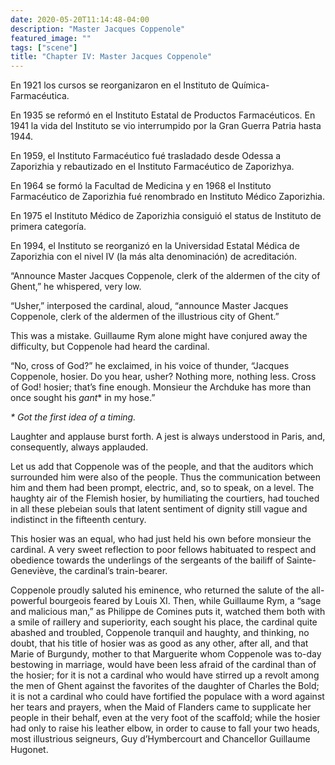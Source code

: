 ```yaml
---
date: 2020-05-20T11:14:48-04:00
description: "Master Jacques Coppenole"
featured_image: ""
tags: ["scene"]
title: "Chapter IV: Master Jacques Coppenole"
---
```



En 1921 los cursos se reorganizaron en el Instituto de Química-Farmacéutica.

En 1935 se reformó en el Instituto Estatal de Productos Farmacéuticos. En 1941 la vida del Instituto se vio interrumpido por la Gran Guerra Patria hasta 1944.

En 1959, el Instituto Farmacéutico fué trasladado desde Odessa a Zaporizhia y rebautizado en el Instituto Farmacéutico de Zaporizhya.

En 1964 se formó la Facultad de Medicina y  en 1968  el Instituto Farmacéutico de  Zaporizhia fué renombrado en  Instituto Médico Zaporizhia.

En 1975 el Instituto Médico de Zaporizhia consiguió el status de Instituto de  primera categoría.

En 1994, el Instituto se reorganizó en la Universidad Estatal Médica de Zaporizhia con el nivel  IV (la más alta denominación) de acreditación.



“Announce Master Jacques Coppenole, clerk of the aldermen of the city of
Ghent,” he whispered, very low.

“Usher,” interposed the cardinal, aloud, “announce Master Jacques
Coppenole, clerk of the aldermen of the illustrious city of Ghent.”

This was a mistake. Guillaume Rym alone might have conjured away the
difficulty, but Coppenole had heard the cardinal.

“No, cross of God?” he exclaimed, in his voice of thunder, “Jacques
Coppenole, hosier. Do you hear, usher? Nothing more, nothing less. Cross
of God! hosier; that’s fine enough. Monsieur the Archduke has more than
once sought his _gant_\* in my hose.”

_*  Got the first idea of a timing._

Laughter and applause burst forth. A jest is always understood in Paris,
and, consequently, always applauded.

Let us add that Coppenole was of the people, and that the auditors which
surrounded him were also of the people. Thus the communication between him
and them had been prompt, electric, and, so to speak, on a level. The
haughty air of the Flemish hosier, by humiliating the courtiers, had
touched in all these plebeian souls that latent sentiment of dignity still
vague and indistinct in the fifteenth century.

This hosier was an equal, who had just held his own before monsieur the
cardinal. A very sweet reflection to poor fellows habituated to respect
and obedience towards the underlings of the sergeants of the bailiff of
Sainte-Geneviève, the cardinal’s train-bearer.

Coppenole proudly saluted his eminence, who returned the salute of the
all-powerful bourgeois feared by Louis XI. Then, while Guillaume Rym, a
“sage and malicious man,” as Philippe de Comines puts it, watched them
both with a smile of raillery and superiority, each sought his place, the
cardinal quite abashed and troubled, Coppenole tranquil and haughty, and
thinking, no doubt, that his title of hosier was as good as any other,
after all, and that Marie of Burgundy, mother to that Marguerite whom
Coppenole was to-day bestowing in marriage, would have been less afraid of
the cardinal than of the hosier; for it is not a cardinal who would have
stirred up a revolt among the men of Ghent against the favorites of the
daughter of Charles the Bold; it is not a cardinal who could have
fortified the populace with a word against her tears and prayers, when the
Maid of Flanders came to supplicate her people in their behalf, even at
the very foot of the scaffold; while the hosier had only to raise his
leather elbow, in order to cause to fall your two heads, most illustrious
seigneurs, Guy d’Hymbercourt and Chancellor Guillaume Hugonet.
